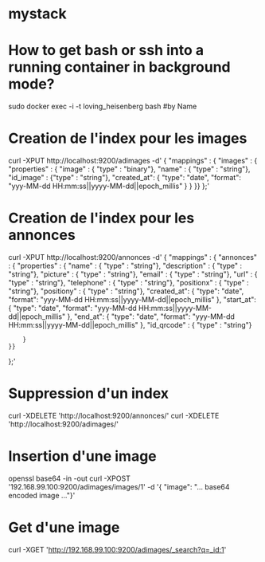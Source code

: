 # mystack

#  How to get bash or ssh into a running container in background mode?
sudo docker exec -i -t loving_heisenberg bash #by Name

# Creation de l'index pour les images
curl -XPUT http://localhost:9200/adimages -d'
{
    "mappings" : {
    "images" : {
        "properties" : {
            "image" : { "type" : "binary"},
            "name" : { "type" : "string"},
            "id_image" : {"type" : "string"},
            "created_at": {
                "type":   "date",
                "format": "yyy-MM-dd HH:mm:ss||yyyy-MM-dd||epoch_millis"
            }
        }
    }}
};'

# Creation de l'index pour les annonces
curl -XPUT http://localhost:9200/annonces -d'
{
    "mappings" : {
    "annonces" : {
        "properties" : {
            "name" : { "type" : "string"},
            "description" : { "type" : "string"},
            "picture" : { "type" : "string"},
            "email" : { "type" : "string"},
            "url" : { "type" : "string"},
            "telephone" : { "type" : "string"},
            "positionx" : { "type" : "string"},
            "positiony" : { "type" : "string"},
            "created_at": {
                "type":   "date",
                "format": "yyy-MM-dd HH:mm:ss||yyyy-MM-dd||epoch_millis"
            },
            "start_at": {
                "type":   "date",
                "format": "yyy-MM-dd HH:mm:ss||yyyy-MM-dd||epoch_millis"
            },
            "end_at": {
                "type":   "date",
                "format": "yyy-MM-dd HH:mm:ss||yyyy-MM-dd||epoch_millis"
            },
            "id_qrcode" : { "type" : "string"}

        }
    }}
};'

# Suppression d'un index
curl -XDELETE 'http://localhost:9200/annonces/'
curl -XDELETE 'http://localhost:9200/adimages/'

# Insertion d'une image
openssl base64 -in <infile> -out <outfile>
curl -XPOST '192.168.99.100:9200/adimages/images/1' -d '{ "image": "... base64 encoded image ..."}'

# Get d'une image
curl -XGET 'http://192.168.99.100:9200/adimages/_search?q=_id:1'

